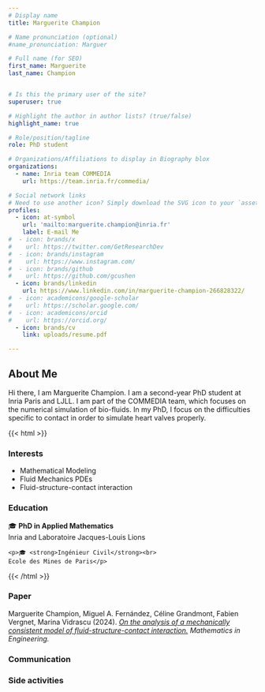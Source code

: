 ```yaml
---
# Display name
title: Marguerite Champion

# Name pronunciation (optional)
#name_pronunciation: Marguer

# Full name (for SEO)
first_name: Marguerite
last_name: Champion


# Is this the primary user of the site?
superuser: true

# Highlight the author in author lists? (true/false)
highlight_name: true

# Role/position/tagline
role: PhD student

# Organizations/Affiliations to display in Biography blox
organizations:
  - name: Inria team COMMEDIA
    url: https://team.inria.fr/commedia/

# Social network links
# Need to use another icon? Simply download the SVG icon to your `assets/media/icons/` folder.
profiles:
  - icon: at-symbol
    url: 'mailto:marguerite.champion@inria.fr'
    label: E-mail Me
#  - icon: brands/x
#    url: https://twitter.com/GetResearchDev
#  - icon: brands/instagram
#    url: https://www.instagram.com/
#  - icon: brands/github
#    url: https://github.com/gcushen
  - icon: brands/linkedin
    url: https://www.linkedin.com/in/marguerite-champion-266828322/
#  - icon: academicons/google-scholar
#    url: https://scholar.google.com/
#  - icon: academicons/orcid
#    url: https://orcid.org/
  - icon: brands/cv
    link: uploads/resume.pdf

---
```


## About Me
Hi there, I am Marguerite Champion. I am a second-year PhD student at Inria Paris and LJLL. I am part of the COMMEDIA team, which focuses on the numerical simulation of bio-fluids. In my PhD, I focus on the difficulties specific to contact in order to simulate heart valves properly.

{{< html >}}
<div class="interests-education-container">
  <div class="interests">
    <h3>Interests</h3>
    <ul>
      <li>Mathematical Modeling</li>
      <li>Fluid Mechanics PDEs</li>
      <li>Fluid-structure-contact interaction</li>
    </ul>
  </div>

  <div class="education">
    <h3>Education</h3>
    <p>🎓 <strong>PhD in Applied Mathematics</strong><br>
    Inria and Laboratoire Jacques-Louis Lions</p>

    <p>🎓 <strong>Ingénieur Civil</strong><br>
    Ecole des Mines de Paris</p>
  </div>
</div>
{{< /html >}}

### Paper
Marguerite Champion, Miguel A. Fernández, Céline Grandmont, Fabien Vergnet, Marina Vidrascu  (2024). [_On the analysis of a mechanically consistent model of fluid-structure-contact interaction._](https://www.aimspress.com/article/doi/10.3934/mine.2024018)  *Mathematics in Engineering.*

### Communication


### Side activities



